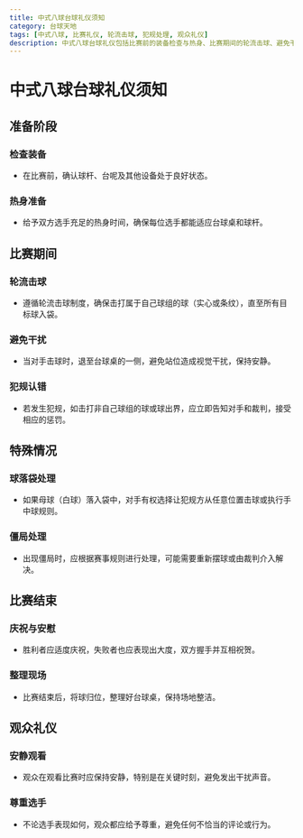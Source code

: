 ```yaml
---
title: 中式八球台球礼仪须知
category: 台球天地
tags: [中式八球, 比赛礼仪, 轮流击球, 犯规处理, 观众礼仪]
description: 中式八球台球礼仪包括比赛前的装备检查与热身、比赛期间的轮流击球、避免干扰对手、犯规时认错，以及特殊情况如球落袋和僵局的处理。比赛结束时应有适当的庆祝与安慰，并整理现场。观众应保持安静，尊重选手，共同维护良好的比赛环境。
---
```

# 中式八球台球礼仪须知

## 准备阶段
### 检查装备
- 在比赛前，确认球杆、台呢及其他设备处于良好状态。

### 热身准备
- 给予双方选手充足的热身时间，确保每位选手都能适应台球桌和球杆。

## 比赛期间
### 轮流击球
- 遵循轮流击球制度，确保击打属于自己球组的球（实心或条纹），直至所有目标球入袋。

### 避免干扰
- 当对手击球时，退至台球桌的一侧，避免站位造成视觉干扰，保持安静。

### 犯规认错
- 若发生犯规，如击打非自己球组的球或球出界，应立即告知对手和裁判，接受相应的惩罚。

## 特殊情况
### 球落袋处理
- 如果母球（白球）落入袋中，对手有权选择让犯规方从任意位置击球或执行手中球规则。

### 僵局处理
- 出现僵局时，应根据赛事规则进行处理，可能需要重新摆球或由裁判介入解决。

## 比赛结束
### 庆祝与安慰
- 胜利者应适度庆祝，失败者也应表现出大度，双方握手并互相祝贺。

### 整理现场
- 比赛结束后，将球归位，整理好台球桌，保持场地整洁。

## 观众礼仪
### 安静观看
- 观众在观看比赛时应保持安静，特别是在关键时刻，避免发出干扰声音。

### 尊重选手
- 不论选手表现如何，观众都应给予尊重，避免任何不恰当的评论或行为。
